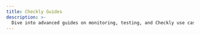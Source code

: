 ```yaml
---
title: Checkly Guides
description: >-
  Dive into advanced guides on monitoring, testing, and Checkly use cases.
---
```


